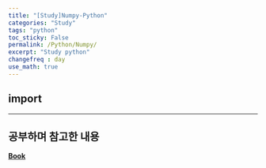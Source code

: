 ```yaml
---
title: "[Study]Numpy-Python"
categories: "Study"
tags: "python"
toc_sticky: False
permalink: /Python/Numpy/
excerpt: "Study python"
changefreq : day
use_math: true
---
```


## import







------

## 공부하며 참고한 내용

[**Book**](https://wikidocs.net/book/1553)